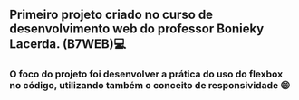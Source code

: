 ## Primeiro projeto criado no curso de desenvolvimento web do professor Bonieky Lacerda. (B7WEB):computer:

### O foco do projeto foi desenvolver a prática do uso do flexbox no código, utilizando também o conceito de responsividade :smile:

